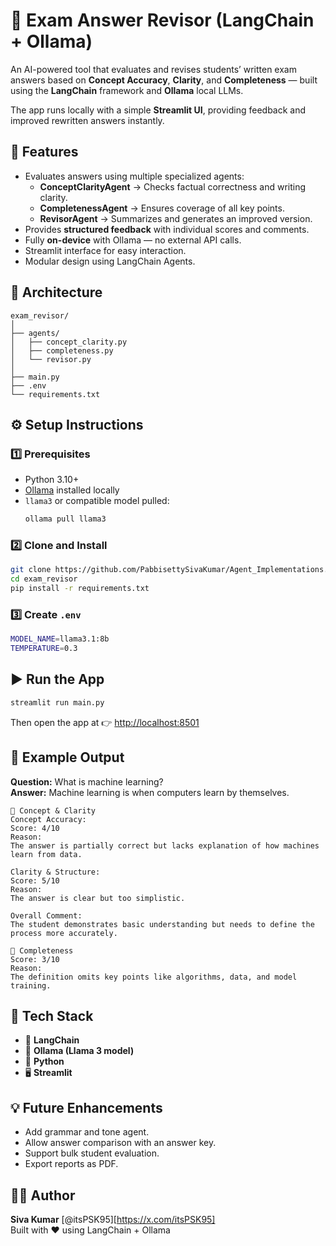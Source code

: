 # 🧠 Exam Answer Revisor (LangChain + Ollama)

An AI-powered tool that evaluates and revises students’ written exam answers based on **Concept Accuracy**, **Clarity**, and **Completeness** — built using the **LangChain** framework and **Ollama** local LLMs.

The app runs locally with a simple **Streamlit UI**, providing feedback and improved rewritten answers instantly.

## 🚀 Features

- Evaluates answers using multiple specialized agents:
  - **ConceptClarityAgent** → Checks factual correctness and writing clarity.
  - **CompletenessAgent** → Ensures coverage of all key points.
  - **RevisorAgent** → Summarizes and generates an improved version.
- Provides **structured feedback** with individual scores and comments.
- Fully **on-device** with Ollama — no external API calls.
- Streamlit interface for easy interaction.
- Modular design using LangChain Agents.

## 🧩 Architecture

```
exam_revisor/
│
├── agents/
│   ├── concept_clarity.py
│   ├── completeness.py
│   └── revisor.py
│
├── main.py
├── .env
└── requirements.txt
```

## ⚙️ Setup Instructions

### 1️⃣ Prerequisites
- Python 3.10+
- [Ollama](https://ollama.ai) installed locally
- `llama3` or compatible model pulled:  
  ```bash
  ollama pull llama3
  ```

### 2️⃣ Clone and Install
```bash
git clone https://github.com/PabbisettySivaKumar/Agent_Implementations.git
cd exam_revisor
pip install -r requirements.txt
```

### 3️⃣ Create `.env`
```bash
MODEL_NAME=llama3.1:8b
TEMPERATURE=0.3
```

## ▶️ Run the App

```bash
streamlit run main.py
```

Then open the app at 👉 [http://localhost:8501](http://localhost:8501)

## 🧠 Example Output

**Question:** What is machine learning?  
**Answer:** Machine learning is when computers learn by themselves.

```
📘 Concept & Clarity
Concept Accuracy:
Score: 4/10
Reason:
The answer is partially correct but lacks explanation of how machines learn from data.

Clarity & Structure:
Score: 5/10
Reason:
The answer is clear but too simplistic.

Overall Comment:
The student demonstrates basic understanding but needs to define the process more accurately.

📘 Completeness
Score: 3/10
Reason:
The definition omits key points like algorithms, data, and model training.
```

## 🧰 Tech Stack

- 🧩 **LangChain**
- 🦙 **Ollama (Llama 3 model)**
- 🧠 **Python**
- 🖥️ **Streamlit**

## 💡 Future Enhancements

- Add grammar and tone agent.
- Allow answer comparison with an answer key.
- Support bulk student evaluation.
- Export reports as PDF.

## 👨‍💻 Author

**Siva Kumar** [@itsPSK95][https://x.com/itsPSK95]  
Built with ❤️ using LangChain + Ollama
